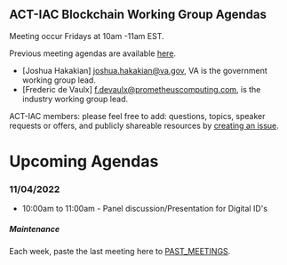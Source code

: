 ## ACT-IAC Blockchain Working Group Agendas

Meeting occur Fridays at 10am -11am EST.

Previous meeting agendas are available [here](./previous_agendas/).

* [Joshua Hakakian] <joshua.hakakian@va.gov>, VA is the government working group lead.
* [Frederic de Vaulx] <f.devaulx@prometheuscomputing.com>, is the industry working group lead.

ACT-IAC members: please feel free to add: questions, topics, speaker requests or offers, and publicly
shareable resources by [creating an issue](https://github.com/ACT-IAC-BWG/agendas/issues).

# Upcoming Agendas

### 11/04/2022

* 10:00am to 11:00am - Panel discussion/Presentation for Digital ID's

##### Maintenance
Each week, paste the last meeting here to [PAST_MEETINGS](./previous_agendas/).
